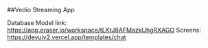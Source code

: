 ##Vedio Streaming App

Database Model link: https://app.eraser.io/workspace/tLKtJ8AFMazkUhgRXAGO
Screens: https://devuiv2.vercel.app/templates/chat
